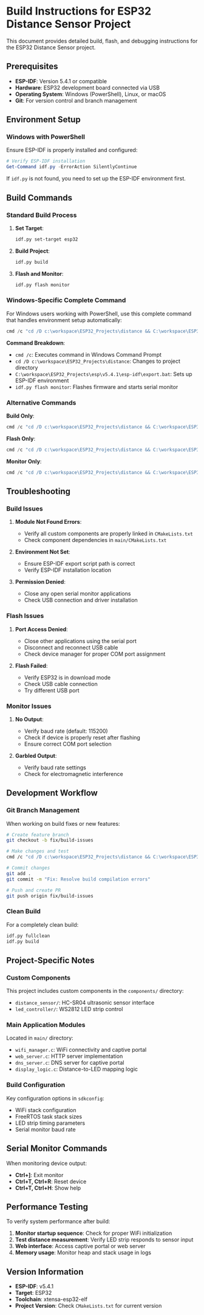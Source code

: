 # Build Instructions for ESP32 Distance Sensor Project

This document provides detailed build, flash, and debugging instructions for the ESP32 Distance Sensor project.

## Prerequisites

- **ESP-IDF**: Version 5.4.1 or compatible
- **Hardware**: ESP32 development board connected via USB
- **Operating System**: Windows (PowerShell), Linux, or macOS
- **Git**: For version control and branch management

## Environment Setup

### Windows with PowerShell

Ensure ESP-IDF is properly installed and configured:

```powershell
# Verify ESP-IDF installation
Get-Command idf.py -ErrorAction SilentlyContinue
```

If `idf.py` is not found, you need to set up the ESP-IDF environment first.

## Build Commands

### Standard Build Process

1. **Set Target**:
   ```bash
   idf.py set-target esp32
   ```

2. **Build Project**:
   ```bash
   idf.py build
   ```

3. **Flash and Monitor**:
   ```bash
   idf.py flash monitor
   ```

### Windows-Specific Complete Command

For Windows users working with PowerShell, use this complete command that handles environment setup automatically:

```powershell
cmd /c "cd /D c:\workspace\ESP32_Projects\distance && C:\workspace\ESP32_Projects\esp\v5.4.1\esp-idf\export.bat && idf.py flash monitor"
```

**Command Breakdown**:
- `cmd /c`: Executes command in Windows Command Prompt
- `cd /D c:\workspace\ESP32_Projects\distance`: Changes to project directory
- `C:\workspace\ESP32_Projects\esp\v5.4.1\esp-idf\export.bat`: Sets up ESP-IDF environment
- `idf.py flash monitor`: Flashes firmware and starts serial monitor

### Alternative Commands

**Build Only**:
```powershell
cmd /c "cd /D c:\workspace\ESP32_Projects\distance && C:\workspace\ESP32_Projects\esp\v5.4.1\esp-idf\export.bat && idf.py build"
```

**Flash Only**:
```powershell
cmd /c "cd /D c:\workspace\ESP32_Projects\distance && C:\workspace\ESP32_Projects\esp\v5.4.1\esp-idf\export.bat && idf.py flash"
```

**Monitor Only**:
```powershell
cmd /c "cd /D c:\workspace\ESP32_Projects\distance && C:\workspace\ESP32_Projects\esp\v5.4.1\esp-idf\export.bat && idf.py monitor"
```

## Troubleshooting

### Build Issues

1. **Module Not Found Errors**:
   - Verify all custom components are properly linked in `CMakeLists.txt`
   - Check component dependencies in `main/CMakeLists.txt`

2. **Environment Not Set**:
   - Ensure ESP-IDF export script path is correct
   - Verify ESP-IDF installation location

3. **Permission Denied**:
   - Close any open serial monitor applications
   - Check USB connection and driver installation

### Flash Issues

1. **Port Access Denied**:
   - Close other applications using the serial port
   - Disconnect and reconnect USB cable
   - Check device manager for proper COM port assignment

2. **Flash Failed**:
   - Verify ESP32 is in download mode
   - Check USB cable connection
   - Try different USB port

### Monitor Issues

1. **No Output**:
   - Verify baud rate (default: 115200)
   - Check if device is properly reset after flashing
   - Ensure correct COM port selection

2. **Garbled Output**:
   - Verify baud rate settings
   - Check for electromagnetic interference

## Development Workflow

### Git Branch Management

When working on build fixes or new features:

```bash
# Create feature branch
git checkout -b fix/build-issues

# Make changes and test
cmd /c "cd /D c:\workspace\ESP32_Projects\distance && C:\workspace\ESP32_Projects\esp\v5.4.1\esp-idf\export.bat && idf.py build"

# Commit changes
git add .
git commit -m "Fix: Resolve build compilation errors"

# Push and create PR
git push origin fix/build-issues
```

### Clean Build

For a completely clean build:

```bash
idf.py fullclean
idf.py build
```

## Project-Specific Notes

### Custom Components

This project includes custom components in the `components/` directory:
- `distance_sensor/`: HC-SR04 ultrasonic sensor interface
- `led_controller/`: WS2812 LED strip control

### Main Application Modules

Located in `main/` directory:
- `wifi_manager.c`: WiFi connectivity and captive portal
- `web_server.c`: HTTP server implementation
- `dns_server.c`: DNS server for captive portal
- `display_logic.c`: Distance-to-LED mapping logic

### Build Configuration

Key configuration options in `sdkconfig`:
- WiFi stack configuration
- FreeRTOS task stack sizes
- LED strip timing parameters
- Serial monitor baud rate

## Serial Monitor Commands

When monitoring device output:

- **Ctrl+]**: Exit monitor
- **Ctrl+T, Ctrl+R**: Reset device
- **Ctrl+T, Ctrl+H**: Show help

## Performance Testing

To verify system performance after build:

1. **Monitor startup sequence**: Check for proper WiFi initialization
2. **Test distance measurement**: Verify LED strip responds to sensor input
3. **Web interface**: Access captive portal or web server
4. **Memory usage**: Monitor heap and stack usage in logs

## Version Information

- **ESP-IDF**: v5.4.1
- **Target**: ESP32
- **Toolchain**: xtensa-esp32-elf
- **Project Version**: Check `CMakeLists.txt` for current version
